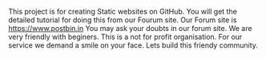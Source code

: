This project is for creating Static websites on GitHub.
You will get the detailed tutorial for doing this from our Fourum site.
Our Forum site is https://www.postbin.in
You may ask your doubts in our forum site. We are very friendly with beginers.
This is a not for profit organisation.
For our service we demand a smile on your face.
Lets build this friendy community.
